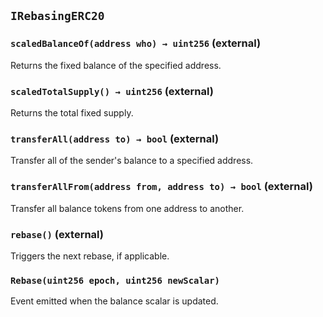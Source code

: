 ## `IRebasingERC20`

### `scaledBalanceOf(address who) → uint256` (external)

Returns the fixed balance of the specified address.

### `scaledTotalSupply() → uint256` (external)

Returns the total fixed supply.

### `transferAll(address to) → bool` (external)

Transfer all of the sender's balance to a specified address.

### `transferAllFrom(address from, address to) → bool` (external)

Transfer all balance tokens from one address to another.

### `rebase()` (external)

Triggers the next rebase, if applicable.

### `Rebase(uint256 epoch, uint256 newScalar)`

Event emitted when the balance scalar is updated.
